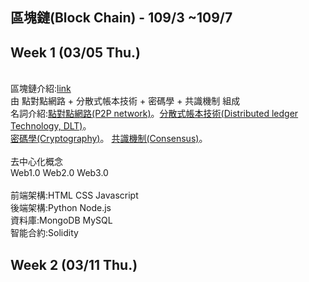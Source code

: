 ## 區塊鏈(Block Chain) - 109/3 ~109/7

Week 1 (03/05 Thu.)
-----

<br>區塊鏈介紹:[link](https://www.mile.cloud/zh-hant/what-is-blockchain/)
<br>由 點對點網路 + 分散式帳本技術 + 密碼學 + 共識機制 組成
<br>名詞介紹:[點對點網路(P2P network)]()。[分散式帳本技術(Distributed ledger Technology, DLT)](https://blockbar.io/blockchain/%E4%BB%80%E9%BA%BC%E6%98%AF%E5%88%86%E6%95%A3%E5%BC%8F%E5%B8%B3%E6%9C%AC-what-is-distributed-ledger/)。
<br>[密碼學(Cryptography)](https://medium.com/d-d-mag/%E7%82%BA%E4%BB%80%E9%BA%BC%E4%BD%A0%E9%9C%80%E8%A6%81%E6%87%82%E4%B8%80%E9%BB%9E%E5%AF%86%E7%A2%BC%E5%AD%B8-709c090452aa)。
[共識機制(Consensus)](https://medium.com/7sevencoin/%E5%85%B1%E8%AD%98%E6%A9%9F%E5%88%B6%E6%98%AF%E4%BB%80%E9%BA%BC%E5%91%A2-1d5565b80e52)。
<br>
<br>去中心化概念
<br>Web1.0 Web2.0 Web3.0
<br>
<br>前端架構:HTML CSS Javascript
<br>後端架構:Python Node.js
<br>資料庫:MongoDB MySQL
<br>智能合約:Solidity

Week 2 (03/11 Thu.)
-----

